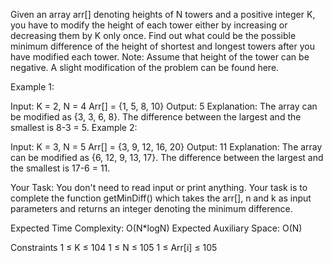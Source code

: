 Given an array arr[] denoting heights of N towers and a positive integer K, you have to modify the height of each tower either by increasing or decreasing them by K only once.
Find out what could be the possible minimum difference of the height of shortest and longest towers after you have modified each tower.
Note: Assume that height of the tower can be negative.
A slight modification of the problem can be found here. 


Example 1:

Input:
K = 2, N = 4
Arr[] = {1, 5, 8, 10}
Output:
5
Explanation:
The array can be modified as 
{3, 3, 6, 8}. The difference between 
the largest and the smallest is 8-3 = 5.
Example 2:

Input:
K = 3, N = 5
Arr[] = {3, 9, 12, 16, 20}
Output:
11
Explanation:
The array can be modified as
{6, 12, 9, 13, 17}. The difference between 
the largest and the smallest is 17-6 = 11. 

Your Task:
You don't need to read input or print anything. Your task is to complete the function getMinDiff() which takes the arr[], n and k as input parameters and returns an integer denoting the minimum difference.


Expected Time Complexity: O(N*logN)
Expected Auxiliary Space: O(N)

Constraints
1 ≤ K ≤ 104
1 ≤ N ≤ 105
1 ≤ Arr[i] ≤ 105

